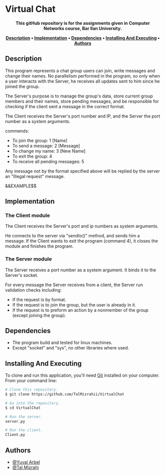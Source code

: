 # Virtual Chat
<h4 align="center">This gitHub repository is for the assignments given in Computer Networks course, Bar Ilan University.


<p align="center">
  <a href="#description">Description</a> •
  <a href="#implementation">Implementation</a> •
  <a href="#dependencies">Dependencies</a> •
  <a href="#installing-and-executing">Installing And Executing</a> •
  <a href="#authors">Authors</a> 
</p>

## Description

This program represents a chat group users can join, write messages and change their names. 
No parallelism performed in the program, so only when a user interacts with the Server, he receives all updates sent to him since he joined the group.

The Server's purpose is to manage the group's data, store current group members and their names, store pending messages, and be responsible for checking if the client sent a message in the correct format.

The Client receives the Server's port number and IP, and the Server the port number as a system arguments.

commends:
* To join the group: 1 [Name]
* To send a message: 2 [Message]
* To change my name: 3 [New Name]
* To exit the group: 4
* To receive all pending messages: 5

Any message not by the format specified above will be replied by the server an "Illegal request" message.

&&EXAMPLE$$

## Implementation

### The Client module
The Client receives the Server's port and ip numbers as system arguments.

He connects to the server via "sendto()" method, and sends him a message.
If the Client wants to exit the program (command 4), it closes the module and finishes the program.

### The Server module

The Server receives a port number as a system argument. It binds it to the Server's socket.

For every message the Server receives from a client, the Server run validation checks including:

* If the request is by format.
* If the request is to join the group, but the user is already in it.
* If the request is to preform an action by a nonmember of the group (except joining the group).

## Dependencies

* The program build and tested for linux machines.
* Except "socket" and "sys", no other libraries where used.

## Installing And Executing

To clone and run this application, you'll need [Git](https://git-scm.com) installed on your computer. From your command line:

```bash
# Clone this repository.
$ git clone https://github.com/TalMizrahii/VirtualChat

# Go into the repository.
$ cd VirtualChat
```

```bash
# Run the server.
server.py
```

```bash
# Run the client.
Client.py
```


## Authors
* [@Yuval Arbel](https://github.com/YuvalArbel1)
* [@Tal Mizrahi](https://github.com/TalMizrahii)


